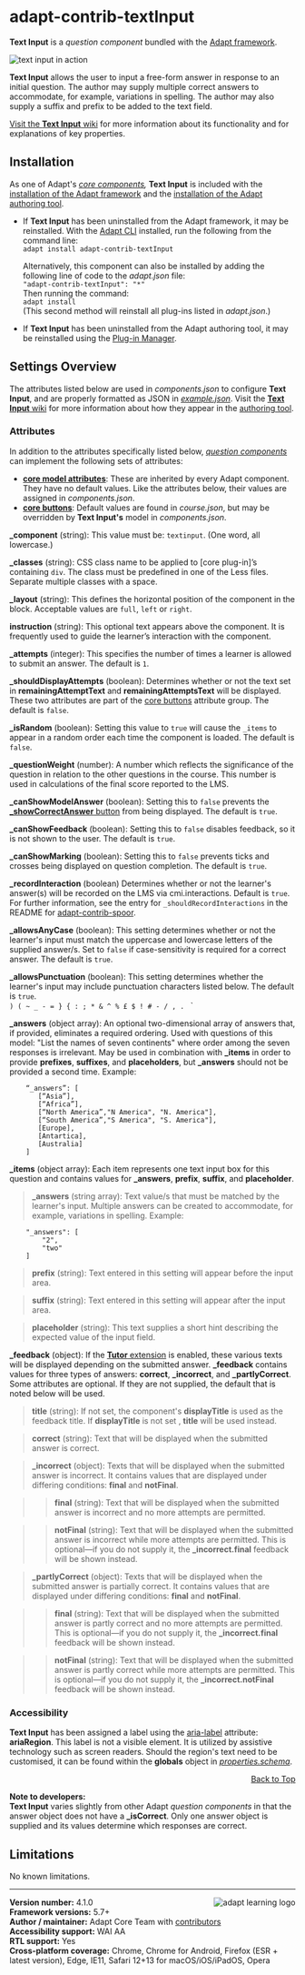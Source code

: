 # adapt-contrib-textInput  

**Text Input** is a *question component* bundled with the [Adapt framework](https://github.com/adaptlearning/adapt_framework).  

<img src="https://github.com/adaptlearning/documentation/blob/master/04_wiki_assets/plug-ins/images/textInput01.gif" alt="text input in action">  

**Text Input** allows the user to input a free-form answer in response to an initial question. The author may supply multiple correct answers to accommodate, for example, variations in spelling. The author may also supply a suffix and prefix to be added to the text field.

[Visit the **Text Input** wiki](https://github.com/adaptlearning/adapt-contrib-textInput/wiki) for more information about its functionality and for explanations of key properties. 

## Installation

As one of Adapt's *[core components](https://github.com/adaptlearning/adapt_framework/wiki/Core-Plug-ins-in-the-Adapt-Learning-Framework#question-components),* **Text Input** is included with the [installation of the Adapt framework](https://github.com/adaptlearning/adapt_framework/wiki/Manual-installation-of-the-Adapt-framework#installation) and the [installation of the Adapt authoring tool](https://github.com/adaptlearning/adapt_authoring/wiki/Installing-Adapt-Origin).

* If **Text Input** has been uninstalled from the Adapt framework, it may be reinstalled.
With the [Adapt CLI](https://github.com/adaptlearning/adapt-cli) installed, run the following from the command line:  
`adapt install adapt-contrib-textInput`

    Alternatively, this component can also be installed by adding the following line of code to the *adapt.json* file:  
    `"adapt-contrib-textInput": "*"`  
    Then running the command:  
    `adapt install`  
    (This second method will reinstall all plug-ins listed in *adapt.json*.)  

* If **Text Input** has been uninstalled from the Adapt authoring tool, it may be reinstalled using the [Plug-in Manager](https://github.com/adaptlearning/adapt_authoring/wiki/Plugin-Manager).

## Settings Overview

The attributes listed below are used in *components.json* to configure **Text Input**, and are properly formatted as JSON in [*example.json*](https://github.com/adaptlearning/adapt-contrib-textInput/blob/master/example.json). Visit the [**Text Input** wiki](https://github.com/adaptlearning/adapt-contrib-textInput/wiki) for more information about how they appear in the [authoring tool](https://github.com/adaptlearning/adapt_authoring/wiki). 

### Attributes

In addition to the attributes specifically listed below, [*question components*](https://github.com/adaptlearning/adapt_framework/wiki/Core-Plug-ins-in-the-Adapt-Learning-Framework#question-components) can implement the following sets of attributes:   
+ [**core model attributes**](https://github.com/adaptlearning/adapt_framework/wiki/Core-model-attributes): These are inherited by every Adapt component. They have no default values. Like the attributes below, their values are assigned in *components.json*. 
+ [**core buttons**](https://github.com/adaptlearning/adapt_framework/wiki/Core-Buttons): Default values are found in *course.json*, but may be overridden by **Text Input's** model in *components.json*.  

**\_component** (string): This value must be: `textinput`. (One word, all lowercase.)

**\_classes** (string): CSS class name to be applied to [core plug-in]’s containing `div`. The class must be predefined in one of the Less files. Separate multiple classes with a space.

**\_layout** (string): This defines the horizontal position of the component in the block. Acceptable values are `full`, `left` or `right`.  

**instruction** (string): This optional text appears above the component. It is frequently used to
guide the learner’s interaction with the component.  

**\_attempts** (integer): This specifies the number of times a learner is allowed to submit an answer. The default is `1`.    

**\_shouldDisplayAttempts** (boolean): Determines whether or not the text set in **remainingAttemptText** and **remainingAttemptsText** will be displayed. These two attributes are part of the [core buttons](https://github.com/adaptlearning/adapt_framework/wiki/Core-Buttons) attribute group. The default is `false`.  

**\_isRandom** (boolean): Setting this value to `true` will cause the `_items` to appear in a random order each time the component is loaded. The default is `false`.   

**\_questionWeight** (number): A number which reflects the significance of the question in relation to the other questions in the course. This number is used in calculations of the final score reported to the LMS.  

**\_canShowModelAnswer** (boolean): Setting this to `false` prevents the [**_showCorrectAnswer** button](https://github.com/adaptlearning/adapt_framework/wiki/Core-Buttons) from being displayed. The default is `true`.

**\_canShowFeedback** (boolean): Setting this to `false` disables feedback, so it is not shown to the user. The default is `true`. 

**\_canShowMarking** (boolean): Setting this to `false` prevents ticks and crosses being displayed on question completion. The default is `true`.

**\_recordInteraction** (boolean) Determines whether or not the learner's answer(s) will be recorded on the LMS via cmi.interactions. Default is `true`. For further information, see the entry for `_shouldRecordInteractions` in the README for [adapt-contrib-spoor](https://github.com/adaptlearning/adapt-contrib-spoor).

**\_allowsAnyCase** (boolean): This setting determines whether or not the learner's input must match the uppercase and lowercase letters of the supplied answer/s. Set to `false` if case-sensitivity is required for a correct answer. The default is `true`.  

**\_allowsPunctuation** (boolean): This setting determines whether the learner's input may include punctuation characters listed below. The default is `true`.  
`) ( ~ _ - = } { : ; * & ^ % £ $ ! # - / , . ` `

**\_answers**  (object array):  An optional two-dimensional array of answers that, if provided, eliminates a required ordering. Used with questions of this model: "List the names of seven continents" where order among the seven responses is irrelevant. May be used in combination with **\_items** in order to provide **prefixes**, **suffixes**, and **placeholders**, but **\_answers** should not be provided a second time.   Example:  
````
    “_answers”: [
       [“Asia”],
       [“Africa”],
       [“North America”,"N America", "N. America"],  
       [“South America”,"S America", "S. America"],
       [Europe],
       [Antartica],
       [Australia]
    ]
````

**\_items** (object array): Each item represents one text input box for this question and contains values for **\_answers**, **prefix**, **suffix**, and **placeholder**.  

>**\_answers** (string array): Text value/s that must be matched by the learner's input. Multiple answers can be created to accommodate, for example, variations in spelling.  Example:  
````
    "_answers": [  
        "2",
        "two"
    ]
````
>**prefix**  (string): Text entered in this setting will appear before the input area.  

>**suffix** (string): Text entered in this setting will appear after the input area.  

>**placeholder** (string): This text supplies a short hint describing the expected value of the input field.  

**\_feedback** (object): If the [**Tutor** extension](https://github.com/adaptlearning/adapt-contrib-tutor) is enabled, these various texts will be displayed depending on the submitted answer. **\_feedback**
contains values for three types of answers: **correct**, **\_incorrect**, and **\_partlyCorrect**. Some attributes are optional. If they are not supplied, the default that is noted below will be used.

>**title** (string): If not set, the component's **displayTitle** is used as the feedback title. If **displayTitle** is not set , **title** will be used instead.

>**correct** (string): Text that will be displayed when the submitted answer is correct.  

>**\_incorrect** (object): Texts that will be displayed when the submitted answer is incorrect. It contains values that are displayed under differing conditions: **final** and **notFinal**. 

>>**final** (string): Text that will be displayed when the submitted answer is incorrect and no more attempts are permitted. 

>>**notFinal** (string): Text that will be displayed when the submitted answer is incorrect while more attempts are permitted. This is optional&mdash;if you do not supply it, the **\_incorrect.final** feedback will be shown instead. 

>**\_partlyCorrect** (object): Texts that will be displayed when the submitted answer is partially correct. It contains values that are displayed under differing conditions: **final** and **notFinal**.  

>>**final** (string): Text that will be displayed when the submitted answer is partly correct and no more attempts are permitted. This is optional&mdash;if you do not supply it, the **\_incorrect.final** feedback will be shown instead.  

>>**notFinal** (string): Text that will be displayed when the submitted answer is partly correct while more attempts are permitted. This is optional&mdash;if you do not supply it, the **\_incorrect.notFinal** feedback will be shown instead.  

### Accessibility
**Text Input** has been assigned a label using the [aria-label](https://github.com/adaptlearning/adapt_framework/wiki/Aria-Labels) attribute: **ariaRegion**. This label is not a visible element. It is utilized by assistive technology such as screen readers. Should the region's text need to be customised, it can be found within the **globals** object in [*properties.schema*](https://github.com/adaptlearning/adapt-contrib-textInput/blob/master/properties.schema).   
<div float align=right><a href="#top">Back to Top</a></div>

**Note to developers:**    
**Text Input** varies slightly from other Adapt *question components* in that the answer object does not have a **\_isCorrect**. Only one answer object is supplied and its values determine which responses are correct.

## Limitations

No known limitations.

----------------------------
**Version number:**  4.1.0   <a href="https://community.adaptlearning.org/" target="_blank"><img src="https://github.com/adaptlearning/documentation/blob/master/04_wiki_assets/plug-ins/images/adapt-logo-mrgn-lft.jpg" alt="adapt learning logo" align="right"></a>  
**Framework versions:** 5.7+  
**Author / maintainer:** Adapt Core Team with [contributors](https://github.com/adaptlearning/adapt-contrib-textInput/graphs/contributors)  
**Accessibility support:** WAI AA  
**RTL support:** Yes  
**Cross-platform coverage:** Chrome, Chrome for Android, Firefox (ESR + latest version), Edge, IE11, Safari 12+13 for macOS/iOS/iPadOS, Opera  
